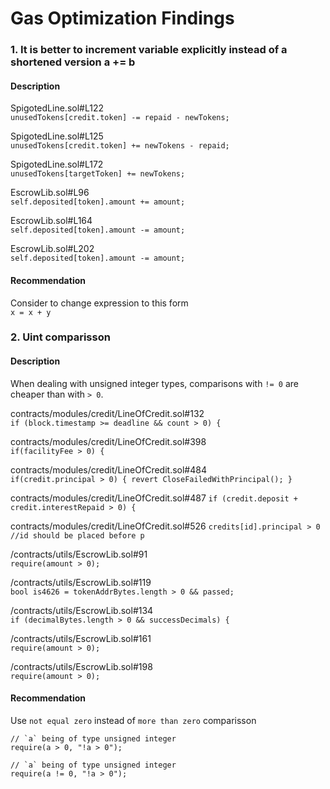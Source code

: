 # Gas Optimization Findings

### 1. It is better to increment variable explicitly instead of a shortened version a += b
#### Description
SpigotedLine.sol#L122  
`unusedTokens[credit.token] -= repaid - newTokens;`

SpigotedLine.sol#L125  
`unusedTokens[credit.token] += newTokens - repaid;`

SpigotedLine.sol#L172  
`unusedTokens[targetToken] += newTokens;`

EscrowLib.sol#L96  
`self.deposited[token].amount += amount;`

EscrowLib.sol#L164  
`self.deposited[token].amount -= amount;`
  
EscrowLib.sol#L202  
`self.deposited[token].amount -= amount;`

#### Recommendation
Consider to change expression to this form  
`x = x + y`  

### 2. Uint comparisson
#### Description
When dealing with unsigned integer types, comparisons with `!= 0` are cheaper than with `> 0`.

contracts/modules/credit/LineOfCredit.sol#132  
`if (block.timestamp >= deadline && count > 0) {`

contracts/modules/credit/LineOfCredit.sol#398  
`if(facilityFee > 0) {`

contracts/modules/credit/LineOfCredit.sol#484  
`if(credit.principal > 0) { revert CloseFailedWithPrincipal(); }`

contracts/modules/credit/LineOfCredit.sol#487
`if (credit.deposit + credit.interestRepaid > 0) {`

contracts/modules/credit/LineOfCredit.sol#526
`credits[id].principal > 0 //id should be placed before p`  

/contracts/utils/EscrowLib.sol#91  
`require(amount > 0);`  

/contracts/utils/EscrowLib.sol#119  
`bool is4626 = tokenAddrBytes.length > 0 && passed;`

/contracts/utils/EscrowLib.sol#134  
`if (decimalBytes.length > 0 && successDecimals) {`

/contracts/utils/EscrowLib.sol#161  
`require(amount > 0);`

/contracts/utils/EscrowLib.sol#198  
`require(amount > 0);`

#### Recommendation
Use `not equal zero` instead of `more than zero` comparisson
```
// `a` being of type unsigned integer
require(a > 0, "!a > 0");
```
```
// `a` being of type unsigned integer
require(a != 0, "!a > 0");
```
